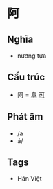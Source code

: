 # 阿

## Nghĩa

* nương tựa

## Cấu trúc
* 阿 = [阜](阜.md) [可](可.md)

## Phát âm

* /a
* á/

## Tags
* Hán Việt

<script>window.HANZI_FIELD='阿';</script>
